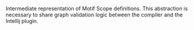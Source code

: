 Intermediate representation of Motif Scope definitions. This abstraction is necessary to share graph validation logic
between the compiler and the Intellij plugin.